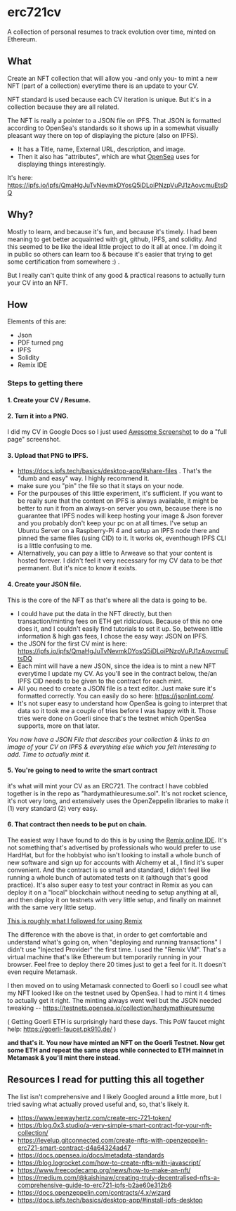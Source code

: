 # erc721cv
A collection of personal resumes to track evolution over time, minted on Ethereum.

## What

Create an NFT collection that will allow you  -and only you- to mint a new NFT (part of a collection) everytime there is an update to your CV. 

NFT standard is used because each CV iteration is unique. But it's in a collection because they are all related.

The NFT is really a pointer to a JSON file on IPFS.
That JSON is formatted according to OpenSea's standards so it shows up in a somewhat visually pleasant way there on top of displaying the picture (also on IPFS).
* It has a Title, name, External URL, description, and image.
* Then it also has "attributes", which are what [OpenSea](https://docs.opensea.io/docs/metadata-standards) uses for displaying things interestingly. 

It's here: https://ipfs.io/ipfs/QmaHgJuTvNevmkDYosQ5iDLoiPNzpVuPJ1zAovcmuEtsDQ

## Why?
Mostly to learn, and because it's fun, and because it's timely.
I had been meaning to get better acquainted with git, github, IPFS, and solidity. And this seemed to be like the ideal little project to do it all at once. I'm doing it in public so others can learn too & because it's easier that trying to get some certification from somewhere :) .

But I really can't quite think of any good & practical reasons to actually turn your CV into an NFT.

## How

Elements of this are:
* Json
* PDF turned png
* IPFS
* Solidity
* Remix IDE

### Steps to getting there

#### 1. Create your CV / Resume. 
#### 2. Turn it into a PNG. 
I did my CV in Google Docs so I just used [Awesome Screenshot](https://chrome.google.com/webstore/detail/awesome-screenshot-and-sc/nlipoenfbbikpbjkfpfillcgkoblgpmj) to do a "full page" screenshot.
#### 3. Upload that PNG to IPFS. 
* https://docs.ipfs.tech/basics/desktop-app/#share-files . That's the "dumb and easy" way. I highly recommend it.
* make sure you "pin" the file so that it stays on your node.
* For the purpouses of this little experiment, it's sufficient. If you want to be really sure that the content on IPFS is always available, it might be better to run it from an always-on server you own, because there is no guarantee that IPFS nodes will keep hosting your image & Json forever and you probably don't keep your pc on at all times. I've setup an Ubuntu Server on a Raspberry-Pi 4 and setup an IPFS node there and pinned the same files (using CID) to it. It works ok, eventhough IPFS CLI is a little confusing to me.
* Alternatively, you can pay a little to Arweave so that your content is hosted forever. I didn't feel it very necessary for my CV data to be *that* permanent. But it's nice to know it exists.

#### 4. Create your JSON file. 
This is the core of the NFT as that's where all the data is going to be. 
* I could have put the data in the NFT directly, but then transaction/minting fees on ETH get ridiculous. Because of this no one does it, and I couldn't easily find tutorials to set it up. So, between little information & high gas fees, I chose the easy way: JSON on IPFS.
* the JSON for the first CV mint is here: https://ipfs.io/ipfs/QmaHgJuTvNevmkDYosQ5iDLoiPNzpVuPJ1zAovcmuEtsDQ
* Each mint will have a new JSON, since the idea is to mint a new NFT everytime I update my CV. As you'll see in the contract below, the/an IPFS CID needs to be given to the contract for each mint.
* All you need to create a JSON file is a text editor. Just make sure it's formatted correctly. You can easily do so here: https://jsonlint.com/. 
* It's not super easy to understand how OpenSea is going to interpret that data so it took me a couple of tries before I was happy with it. Those tries were done on Goerli since that's the testnet which OpenSea supports, more on that later. 

*You now have a JSON File that describes your collection & links to an image of your CV on IPFS & everything else which you felt interesting to add. Time to actually mint it.*

#### 5. You're going to need to write the smart contract 
it's what will mint your CV as an ERC721. The contract I have cobbled together is in the repo as "hardymathieuresume.sol". It's not rocket science, it's not very long, and extensively uses the OpenZeppelin libraries to make it (1) very standard (2) very easy.

#### 6. That contract then needs to be put on chain. 
The easiest way I have found to do this is by using the [Remix online IDE](https://remix.ethereum.org/). It's not something that's advertised by professionals who would prefer to use HardHat, but for the hobbyist who isn't looking to install a whole bunch of new software and sign up for accounts with Alchemy et al., I find it's super convenient. And the contract is so small and standard, I didn't feel like running a whole bunch of automated tests on it (although that's good practice). 
It's also super easy to test your contract in Remix as you can deploy it on a "local" blockchain without needing to setup anything at all, and then deploy it on testnets with very little setup, and finally on mainnet with the same very little setup.

[This is roughly what I followed for using Remix](https://levelup.gitconnected.com/create-nfts-with-openzeppelin-erc721-smart-contract-d4a64324ad47)

The difference with the above is that, in order to get comfortable and understand what's going on, when "deploying and running transactions" I didn't use "Injected Provider" the first time. I used the "Remix VM". That's a virtual machine that's like Ethereum but temporarily running in your browser. Feel free to deploy there 20 times just to get a feel for it. It doesn't even require Metamask.

I then moved on to using Metamask connected to Goerli so I coudl see what my NFT looked like on the testnet used by OpenSea. I had to mint it 4 times to actually get it right. The minting always went well but the JSON needed tweaking -- https://testnets.opensea.io/collection/hardymathieuresume

( Getting Goerli ETH is surprisingly hard these days. This PoW faucet might help: https://goerli-faucet.pk910.de/ )

**and that's it. You now have minted an NFT on the Goerli Testnet. Now get some ETH and repeat the same steps while connected to ETH mainnet in Metamask & you'll mint there instead.**


## Resources I read for putting this all together

The list isn't comprehensive and I likely Googled around a little more, but I tried saving what actually proved useful and, so, that's likely it.

* https://www.leewayhertz.com/create-erc-721-token/
* https://blog.0x3.studio/a-very-simple-smart-contract-for-your-nft-collection/
* https://levelup.gitconnected.com/create-nfts-with-openzeppelin-erc721-smart-contract-d4a64324ad47
* https://docs.opensea.io/docs/metadata-standards
* https://blog.logrocket.com/how-to-create-nfts-with-javascript/
* https://www.freecodecamp.org/news/how-to-make-an-nft/
* https://medium.com/@kaishinaw/creating-truly-decentralised-nfts-a-comprehensive-guide-to-erc721-ipfs-b2ae60e312b6
* https://docs.openzeppelin.com/contracts/4.x/wizard
* https://docs.ipfs.tech/basics/desktop-app/#install-ipfs-desktop

